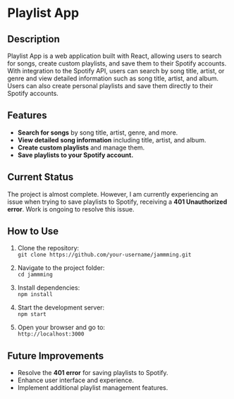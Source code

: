# Playlist App

## Description

Playlist App is a web application built with React, allowing users to search for songs, create custom playlists, and save them to their Spotify accounts. With integration to the Spotify API, users can search by song title, artist, or genre and view detailed information such as song title, artist, and album. Users can also create personal playlists and save them directly to their Spotify accounts.

## Features

- **Search for songs** by song title, artist, genre, and more.
- **View detailed song information** including title, artist, and album.
- **Create custom playlists** and manage them.
- **Save playlists to your Spotify account.**

## Current Status

The project is almost complete. However, I am currently experiencing an issue when trying to save playlists to Spotify, receiving a **401 Unauthorized error**. Work is ongoing to resolve this issue.

## How to Use

1. Clone the repository:  
   `git clone https://github.com/your-username/jammming.git`
   
2. Navigate to the project folder:  
   `cd jammming`

3. Install dependencies:  
   `npm install`

4. Start the development server:  
   `npm start`

5. Open your browser and go to:  
   `http://localhost:3000`

## Future Improvements

- Resolve the **401 error** for saving playlists to Spotify.
- Enhance user interface and experience.
- Implement additional playlist management features.
